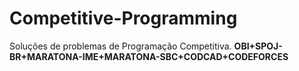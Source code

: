 # Competitive-Programming
Soluções de problemas de Programação Competitiva.
<b>OBI+SPOJ-BR+MARATONA-IME+MARATONA-SBC+CODCAD+CODEFORCES</b>
